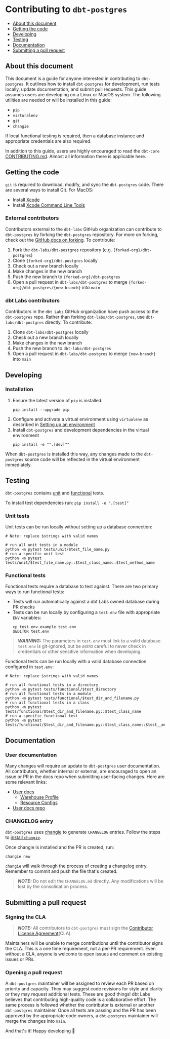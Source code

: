 # Contributing to `dbt-postgres`

- [About this document](#about-this-document)
- [Getting the code](#getting-the-code)
- [Developing](#developing)
- [Testing](#testing)
- [Documentation](#documentation)
- [Submitting a pull request](#submitting-a-pull-request)


## About this document

This document is a guide for anyone interested in contributing to `dbt-postgres`.
It outlines how to install `dbt-postgres` for development,
run tests locally, update documentation, and submit pull requests.
This guide assumes users are developing on a Linux or MacOS system.
The following utilities are needed or will be installed in this guide:

- `pip`
- `virturalenv`
- `git`
- `changie`

If local functional testing is required, then a database instance
and appropriate credentials are also required.

In addition to this guide, users are highly encouraged to read the `dbt-core`
[CONTRIBUTING.md](https://github.com/dbt-labs/dbt-core/blob/main/CONTRIBUTING.md).
Almost all information there is applicable here.


## Getting the code

`git` is required to download, modify, and sync the `dbt-postgres` code.
There are several ways to install Git. For MacOS:

- Install [Xcode](https://developer.apple.com/support/xcode/)
- Install [Xcode Command Line Tools](https://mac.install.guide/commandlinetools/index.html)

### External contributors

Contributors external to the `dbt-labs` GitHub organization can contribute to `dbt-postgres`
by forking the `dbt-postgres` repository. For more on forking, check out the
[GitHub docs on forking](https://help.github.com/en/articles/fork-a-repo). To contribute:

1. Fork the `dbt-labs/dbt-postgres` repository (e.g. `{forked-org}/dbt-postgres`)
2. Clone `{forked-org}/dbt-postgres` locally
3. Check out a new branch locally
4. Make changes in the new branch
5. Push the new branch to `{forked-org}/dbt-postgres`
6. Open a pull request in `dbt-labs/dbt-postgres` to merge `{forked-org}/dbt-postgres/{new-branch}` into `main`

### dbt Labs contributors

Contributors in the `dbt Labs` GitHub organization have push access to the `dbt-postgres` repo.
Rather than forking `dbt-labs/dbt-postgres`, use `dbt-labs/dbt-postgres` directly. To contribute:

1. Clone `dbt-labs/dbt-postgres` locally
2. Check out a new branch locally
3. Make changes in the new branch
4. Push the new branch to `dbt-labs/dbt-postgres`
5. Open a pull request in `dbt-labs/dbt-postgres` to merge `{new-branch}` into `main`


## Developing

### Installation

1. Ensure the latest version of `pip` is installed:
   ```shell
   pip install --upgrade pip
   ```
2. Configure and activate a virtual environment using `virtualenv` as described in
[Setting up an environment](https://github.com/dbt-labs/dbt-core/blob/HEAD/CONTRIBUTING.md#setting-up-an-environment)
3. Install `dbt-postgres` and development dependencies in the virtual environment
   ```shell
   pip install -e "".[dev]""
   ```

When `dbt-postgres` is installed this way, any changes made to the `dbt-postgres` source code
will be reflected in the virtual environment immediately.


## Testing

`dbt-postgres` contains [unit](https://github.com/dbt-labs/dbt-postgres/tree/main/tests/unit)
and [functional](https://github.com/dbt-labs/dbt-postgres/tree/main/tests/functional) tests.

To install test dependencies run: `pip install -e ".[test]"`

### Unit tests

Unit tests can be run locally without setting up a database connection:

```shell
# Note: replace $strings with valid names

# run all unit tests in a module
python -m pytest tests/unit/$test_file_name.py
# run a specific unit test
python -m pytest tests/unit/$test_file_name.py::$test_class_name::$test_method_name
```

### Functional tests

Functional tests require a database to test against. There are two primary ways to run functional tests:

- Tests will run automatically against a dbt Labs owned database during PR checks
- Tests can be run locally by configuring a `test.env` file with appropriate `ENV` variables:
   ```shell
   cp test.env.example test.env
   $EDITOR test.env
   ```

> **_WARNING:_** The parameters in `test.env` must link to a valid database.
> `test.env` is git-ignored, but be _extra_ careful to never check in credentials
> or other sensitive information when developing.

Functional tests can be run locally with a valid database connection configured in `test.env`:

```shell
# Note: replace $strings with valid names

# run all functional tests in a directory
python -m pytest tests/functional/$test_directory
# run all functional tests in a module
python -m pytest tests/functional/$test_dir_and_filename.py
# run all functional tests in a class
python -m pytest tests/functional/$test_dir_and_filename.py::$test_class_name
# run a specific functional test
python -m pytest tests/functional/$test_dir_and_filename.py::$test_class_name::$test__method_name
```


## Documentation

### User documentation

Many changes will require an update to `dbt-postgres` user documentation.
All contributors, whether internal or external, are encouraged to open an issue or PR
in the docs repo when submitting user-facing changes. Here are some relevant links:

- [User docs](https://docs.getdbt.com/)
  - [Warehouse Profile](https://docs.getdbt.com/reference/warehouse-profiles/)
  - [Resource Configs](https://docs.getdbt.com/reference/resource-configs/)
- [User docs repo](https://github.com/dbt-labs/docs.getdbt.com)

### CHANGELOG entry

`dbt-postgres` uses [changie](https://changie.dev) to generate `CHANGELOG` entries.
Follow the steps to [install `changie`](https://changie.dev/guide/installation/).

Once changie is installed and the PR is created, run:
   ```shell
   changie new
   ```
`changie` will walk through the process of creating a changelog entry.
Remember to commit and push the file that's created.

> **_NOTE:_** Do not edit the `CHANGELOG.md` directly.
> Any modifications will be lost by the consolidation process.


## Submitting a pull request

### Signing the CLA

> **_NOTE:_** All contributors to `dbt-postgres` must sign the 
> [Contributor License Agreement](https://docs.getdbt.com/docs/contributor-license-agreements)(CLA).

Maintainers will be unable to merge contributions until the contributor signs the CLA.
This is a one time requirement, not a per-PR requirement.
Even without a CLA, anyone is welcome to open issues and comment on existing issues or PRs.

### Opening a pull request

A `dbt-postgres` maintainer will be assigned to review each PR based on priority and capacity.
They may suggest code revisions for style and clarity or they may request additional tests.
These are good things! dbt Labs believes that contributing high-quality code is a collaborative effort.
The same process is followed whether the contributor is external or another `dbt-postgres` maintainer.
Once all tests are passing and the PR has been approved by the appropriate code owners,
a `dbt-postgres` maintainer will merge the changes into `main`.

And that's it! Happy developing :tada:
